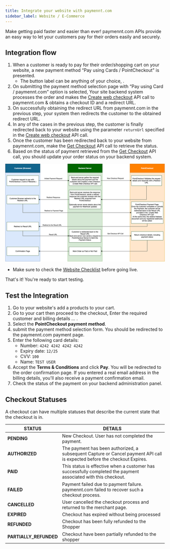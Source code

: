 ```yaml
---
title: Integrate your website with paymennt.com
sidebar_label: Website / E-Commerce
---
```


Make getting paid faster and easier than ever! paymennt.com APIs provide an easy way to let your customers pay for their orders easily and securely.

## Integration flow

1. When a customer is ready to pay for their order/shopping cart on your website, a new payment method “Pay using Cards / PointCheckout" is presented.
   * The button label can be anything of your choice, .
2. On submitting the payment method selection page with “Pay using Card / paymennt.com” option is selected, Your site backend system processes the order and makes the [Create web checkout](/api/#operation/create-web-checkout) API call to paymennt.com & obtains a checkout ID and a redirect URL.
3. On successfully obtaining the redirect URL from paymennt.com in the previous step, your system then redirects the customer to the obtained redirect URL.
4. In any of the cases in the previous step, the customer is finally redirected back to your website using the parameter `returnUrl` specified in the [Create web checkout](/api/#operation/create-web-checkout) API call.
5. Once the customer has been redirected back to your website from paymennt.com, make the [Get Checkout](/api/#operation/get-checkout) API call to retrieve the status.
6. Based on the status of payment retrieved from the [Get Checkout](/api/#operation/get-checkout) API call, you should update your order status on your backend system.

![Website integration flow](/img/docs/integrate/merchant-api/web-payment-flow.png)

* Make sure to check the [Website Checklist](/guides/developer/website-checklist) before going live.

That's it! You're ready to start testing.

## Test the Integration

1. Go to your website's add a products to your cart.
2. Go to your cart then proceed to the checkout, Enter the required customer and billing details ... .
3. Select the **PointCheckout payment method**.
4. submit the payment method selection form. You should be redirected to the paymennt.com payment page.
5. Enter the following card details:
    * Number: `4242 4242 4242 4242`
    * Expiry date: `12/25`
    * CVV: `100`
    * Name: `TEST USER`
6. Accept the **Terms & Conditions** and click **Pay**. You will be redirected to the order confirmation page. If you entered a real email address in the billing details, you'll also receive a payment confirmation email.
7. Check the status of the payment on your backend administration panel.

## Checkout Statuses

A checkout can have multiple statuses that describe the current state that the checkout is in.

| STATUS                  | DETAILS |
|--                       |--|
| **PENDING**             | New Checkout. User has not completed the payment. |
| **AUTHORIZED**          | The payment has been authorized, a subsequent Capture or Cancel payment API call is expected before the checkout Expires. |
| **PAID**                | This status is effective when a customer has successfully completed the payment associated with this checkout. |
| **FAILED**              | Payment failed due to payment failure. paymennt.com failed to recover such a checkout process. |
| **CANCELLED**           | User cancelled the checkout process and returned to the merchant page. |
| **EXPIRED**             | Checkout has expired without being processed |
| **REFUNDED**            | Checkout has been fully refunded to the Shopper |
| **PARTIALLY_REFUNDED**  | Checkout have been partially refunded to the shopper |
